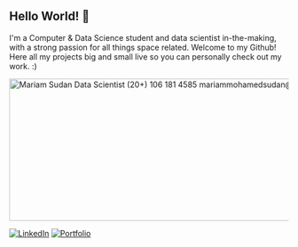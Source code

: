## Hello World! 👋

I'm a Computer & Data Science student and data scientist in-the-making, with a strong passion for all things space related. Welcome to my Github! Here all my projects big and small live so you can personally check out my work. :)

<picture>
  <img width="984" height="256" alt="Mariam Sudan Data Scientist (20+) 106 181 4585 mariammohamedsudan@gmail.com data; the sky's just the beginning" src="https://github.com/user-attachments/assets/9b43b974-02a4-4edc-9ed4-40a1473206d9" />
</picture>

[![LinkedIn](https://img.shields.io/badge/-LinkedIn-0077B5?style=for-the-badge&logo=linkedin&logoColor=white)](https://www.linkedin.com/in/mariam-sudan-6086ba303/)
[![Portfolio](https://img.shields.io/badge/-Portfolio-943be7?style=for-the-badge&logo=link&logoColor=white)](https://mariam-sudan-portfolio-evo6qa0.gamma.site/)
<!--
**mariamsudan/mariamsudan** is a ✨ _special_ ✨ repository because its `README.md` (this file) appears on your GitHub profile.

Here are some ideas to get you started:

- 🔭 I’m currently working on ...
- 🌱 I’m currently learning ...
- 👯 I’m looking to collaborate on ...
- 🤔 I’m looking for help with ...
- 💬 Ask me about ...
- 📫 How to reach me: ...
- 😄 Pronouns: ...
- ⚡ Fun fact: ...
-->
